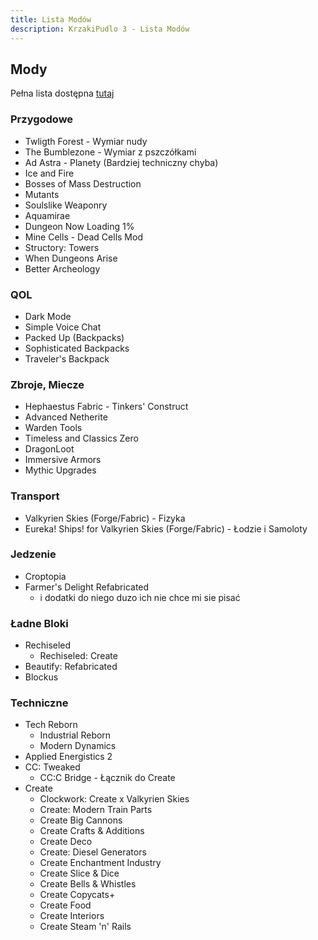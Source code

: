 ```yaml
---
title: Lista Modów
description: KrzakiPudlo 3 - Lista Modów
---
```


## Mody 
Pełna lista dostępna [tutaj](https://github.com/mr00k3/KrzakiPudlo2/blob/main/MODLIST.md)

### Przygodowe
- Twligth Forest - Wymiar nudy
- The Bumblezone - Wymiar z pszczółkami
- Ad Astra - Planety (Bardziej techniczny chyba)
- Ice and Fire
- Bosses of Mass Destruction
- Mutants
- Soulslike Weaponry
- Aquamirae
- Dungeon Now Loading 1%
- Mine Cells - Dead Cells Mod
- Structory: Towers
- When Dungeons Arise
- Better Archeology
### QOL
- Dark Mode
- Simple Voice Chat
- Packed Up (Backpacks)
- Sophisticated Backpacks
- Traveler's Backpack
### Zbroje, Miecze
- Hephaestus Fabric - Tinkers' Construct
- Advanced Netherite
- Warden Tools
- Timeless and Classics Zero
- DragonLoot
- Immersive Armors
- Mythic Upgrades
### Transport
- Valkyrien Skies (Forge/Fabric) - Fizyka 
- Eureka! Ships! for Valkyrien Skies (Forge/Fabric) - Łodzie i Samoloty
### Jedzenie
- Croptopia
- Farmer's Delight Refabricated 
    - i dodatki do niego duzo ich nie chce mi sie pisać
### Ładne Bloki
- Rechiseled
    - Rechiseled: Create
- Beautify: Refabricated
- Blockus
### Techniczne
- Tech Reborn
    - Industrial Reborn
    - Modern Dynamics
- Applied Energistics 2
- CC: Tweaked
    - CC:C Bridge - Łącznik do Create
- Create
    - Clockwork: Create x Valkyrien Skies
    - Create: Modern Train Parts
    - Create Big Cannons
    - Create Crafts & Additions
    - Create Deco
    - Create: Diesel Generators
    - Create Enchantment Industry
    - Create Slice & Dice
    - Create Bells & Whistles
    - Create Copycats+
    - Create Food
    - Create Interiors
    - Create Steam 'n' Rails
